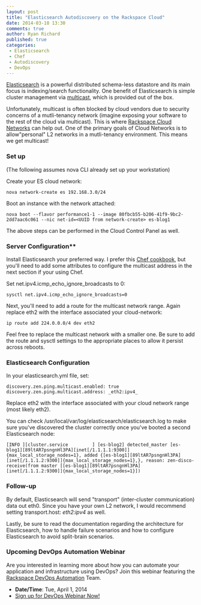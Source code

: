 ```yaml
---
layout: post
title: "Elasticsearch Autodiscovery on the Rackspace Cloud"
date: 2014-03-18 13:30
comments: true
author: Ryan Richard
published: true
categories:
 - Elasticsearch
 - Chef
 - Autodiscovery
 - DevOps
---
```



[Elasticsearch](http://www.elasticsearch.org/) is a powerful distributed schema-less datastore and its main focus is indexing/search functionality. One benefit of Elasticsearch is simple cluster management via [multicast](http://en.wikipedia.org/wiki/Multicast), which is provided out of the box.

Unfortunately, multicast is often blocked by cloud vendors due to security concerns of a mutli-tenancy network (imagine exposing your software to the rest of the cloud via multicast). This is where [Rackspace Cloud Networks](http://www.rackspace.com/knowledge_center/article/getting-started-with-cloud-networks) can help out. One of the primary goals of Cloud Networks is to allow"personal" L2 networks in a mutli-tenancy environment. This means we get multicast!

<!-- more -->

### Set up

(The following assumes nova CLI already set up your workstation)

Create your ES cloud network:

```
nova network-create es 192.168.3.0/24
```

Boot an instance with the network attached:

```
nova boot --flavor performance1-1 --image 80fbcb55-b206-41f9-9bc2-2dd7aac6c061 --nic net-id=<UUID from network-create> es-blog1
```

The above steps can be performed in the Cloud Control Panel as well.

### Server Configuration**

Install Elasticsearch your preferred way. I prefer this [Chef cookbook](https://github.com/elasticsearch/cookbook-elasticsearch), but you'll need to add some attributes to configure the multicast address in the next section if your using Chef.

Set net.ipv4.icmp_echo_ignore_broadcasts to 0:

```
sysctl net.ipv4.icmp_echo_ignore_broadcasts=0
```

Next, you'll need to add a route for the multicast network range. Again replace eth2 with the interface associated your cloud-network:

```
ip route add 224.0.0.0/4 dev eth2
```

Feel free to replace the multicast network with a smaller one. Be sure to add the route and sysctl settings to the appropriate places to allow it persist across reboots.

### Elasticsearch Configuration

In your elasticsearch.yml file, set:

```
discovery.zen.ping.multicast.enabled: true discovery.zen.ping.multicast.address: _eth2:ipv4_
```

Replace eth2 with the interface associated with your cloud network range (most likely eth2).

You can check /usr/local/var/log/elasticsearch/elasticsearch.log to make sure you've discovered the cluster correctly once you've booted a second Elasticsearch node:

```
[INFO ][cluster.service         ] [es-blog2] detected_master [es-blog1][89ltAR7psngnHl3PA][inet[/1.1.1.1:9300]]{max_local_storage_nodes=1}, added {[es-blog1][89ltAR7psngnHl3PA][inet[/1.1.1.2:9300]]{max_local_storage_nodes=1},}, reason: zen-disco-receive(from master [[es-blog1][89ltAR7psngnHl3PA][inet[/1.1.1.2:9300]]{max_local_storage_nodes=1}])
```

### Follow-up

By default, Elasticsearch will send "transport" (inter-cluster communication) data out eth0. Since you have your own L2 network, I would recommend setting transport.host: _eth2:ipv4_ as well.

Lastly, be sure to read the documentation regarding the architecture for Elasticsearch, how to handle failure scenarios and how to configure Elasticsearch to avoid split-brain scenarios.

### Upcoming DevOps Automation Webinar

Are you interested in learning more about how you can automate your application and infrastructure using DevOps? Join this webinar featuring the[ Rackspace DevOps Automation](http://www.rackspace.com/devops/) Team.

* **Date/Time**: Tue, April 1, 2014
* [Sign up for DevOps Webinar Now!](https://cc.readytalk.com/r/y0s9wosu5lp4&eom)

